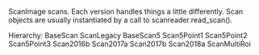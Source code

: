 ScanImage scans. Each version handles things a little differently. Scan objects are 
usually instantiated by a call to scanreader.read_scan().

Hierarchy:
BaseScan
    ScanLegacy
    BaseScan5
        Scan5Point1
        Scan5Point2
            Scan5Point3
                Scan2016b
                Scan2017a
                Scan2017b
                Scan2018a
    ScanMultiRoi